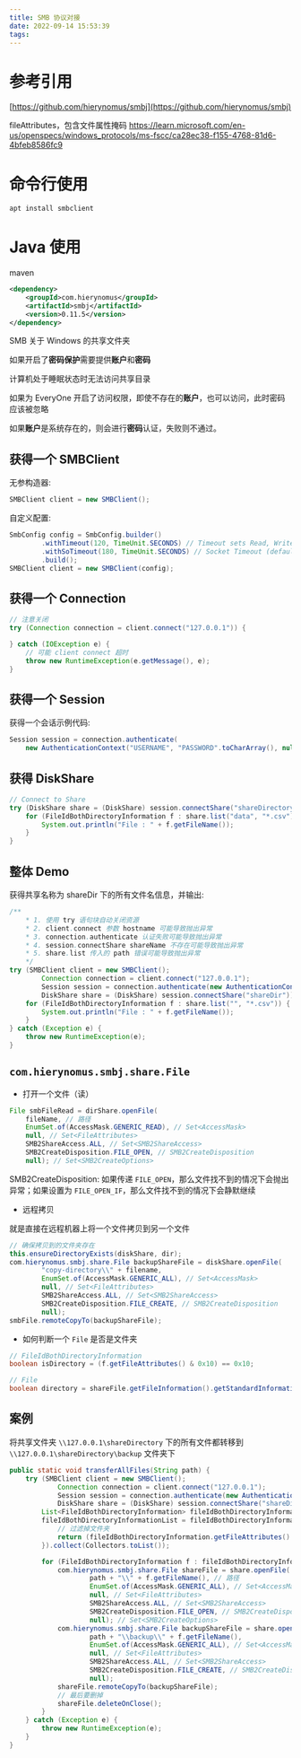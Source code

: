 ```yaml
---
title: SMB 协议对接
date: 2022-09-14 15:53:39
tags:
---
```



# 参考引用

[https://github.com/hierynomus/smbj](https://github.com/hierynomus/smbj)



fileAttributes，包含文件属性掩码
https://learn.microsoft.com/en-us/openspecs/windows_protocols/ms-fscc/ca28ec38-f155-4768-81d6-4bfeb8586fc9


# 命令行使用

```bash
apt install smbclient
```

# Java 使用

maven

```xml
<dependency>
    <groupId>com.hierynomus</groupId>
    <artifactId>smbj</artifactId>
    <version>0.11.5</version>
</dependency>
```

SMB 关于 Windows 的共享文件夹

如果开启了**密码保护**需要提供**账户**和**密码**

计算机处于睡眠状态时无法访问共享目录

如果为 EveryOne 开启了访问权限，即使不存在的**账户**，也可以访问，此时密码应该被忽略

如果**账户**是系统存在的，则会进行**密码**认证，失败则不通过。


## 获得一个 SMBClient

无参构造器:

```java
SMBClient client = new SMBClient();
```

自定义配置:

```java
SmbConfig config = SmbConfig.builder()
        .withTimeout(120, TimeUnit.SECONDS) // Timeout sets Read, Write, and Transact timeouts (default is 60 seconds)
        .withSoTimeout(180, TimeUnit.SECONDS) // Socket Timeout (default is 0 seconds, blocks forever)
        .build();
SMBClient client = new SMBClient(config);
```


## 获得一个 Connection

```java
// 注意关闭
try (Connection connection = client.connect("127.0.0.1")) {

} catch (IOException e) {
    // 可能 client connect 超时
    throw new RuntimeException(e.getMessage(), e);
}
```


## 获得一个 Session


获得一个会话示例代码:

```java
Session session = connection.authenticate(
    new AuthenticationContext("USERNAME", "PASSWORD".toCharArray(), null));
```

## 获得 DiskShare

```java
// Connect to Share
try (DiskShare share = (DiskShare) session.connectShare("shareDirectory")) {
    for (FileIdBothDirectoryInformation f : share.list("data", "*.csv")) {
        System.out.println("File : " + f.getFileName());
    }
}
```

## 整体 Demo

获得共享名称为 shareDir 下的所有文件名信息，并输出: 

```java
/**
    * 1. 使用 try 语句块自动关闭资源
    * 2. client.connect 参数 hostname 可能导致抛出异常
    * 3. connection.authenticate 认证失败可能导致抛出异常
    * 4. session.connectShare shareName 不存在可能导致抛出异常
    * 5. share.list 传入的 path 错误可能导致抛出异常
    */
try (SMBClient client = new SMBClient();
        Connection connection = client.connect("127.0.0.1");
        Session session = connection.authenticate(new AuthenticationContext("USERNAME", "PASSWORD".toCharArray(), null));
        DiskShare share = (DiskShare) session.connectShare("shareDir")) {
    for (FileIdBothDirectoryInformation f : share.list("", "*.csv")) {
        System.out.println("File : " + f.getFileName());
    }
} catch (Exception e) {
    throw new RuntimeException(e);
}
```


## `com.hierynomus.smbj.share.File`

- 打开一个文件（读）

```java
File smbFileRead = dirShare.openFile(
    fileName, // 路径
    EnumSet.of(AccessMask.GENERIC_READ), // Set<AccessMask>
    null, // Set<FileAttributes>
    SMB2ShareAccess.ALL, // Set<SMB2ShareAccess>
    SMB2CreateDisposition.FILE_OPEN, // SMB2CreateDisposition
    null); // Set<SMB2CreateOptions>
```


SMB2CreateDisposition: 如果传递 `FILE_OPEN`，那么文件找不到的情况下会抛出异常；如果设置为 `FILE_OPEN_IF`，那么文件找不到的情况下会静默继续


- 远程拷贝

就是直接在远程机器上将一个文件拷贝到另一个文件


```java
// 确保拷贝到的文件夹存在
this.ensureDirectoryExists(diskShare, dir);
com.hierynomus.smbj.share.File backupShareFile = diskShare.openFile(
        "copy-directory\\" + filename,
        EnumSet.of(AccessMask.GENERIC_ALL), // Set<AccessMask>
        null, // Set<FileAttributes>
        SMB2ShareAccess.ALL, // Set<SMB2ShareAccess>
        SMB2CreateDisposition.FILE_CREATE, // SMB2CreateDisposition
        null);
smbFile.remoteCopyTo(backupShareFile);
```


- 如何判断一个 `File` 是否是文件夹

```java
// FileIdBothDirectoryInformation
boolean isDirectory = (f.getFileAttributes() & 0x10) == 0x10;

// File
boolean directory = shareFile.getFileInformation().getStandardInformation().isDirectory();
```



## 案例



将共享文件夹 `\\127.0.0.1\shareDirectory` 下的所有文件都转移到 `\\127.0.0.1\shareDirectory\backup` 文件夹下

```java
public static void transferAllFiles(String path) {
    try (SMBClient client = new SMBClient();
            Connection connection = client.connect("127.0.0.1");
            Session session = connection.authenticate(new AuthenticationContext("USERNAME", "PASSWORD".toCharArray(), null));
            DiskShare share = (DiskShare) session.connectShare("shareDirectory")) {
        List<FileIdBothDirectoryInformation> fileIdBothDirectoryInformationList = share.list(path, "*");
        fileIdBothDirectoryInformationList = fileIdBothDirectoryInformationList.stream().filter(fileIdBothDirectoryInformation -> {
            // 过滤掉文件夹
            return (fileIdBothDirectoryInformation.getFileAttributes() & 0x10) == 0;
        }).collect(Collectors.toList());

        for (FileIdBothDirectoryInformation f : fileIdBothDirectoryInformationList) {
            com.hierynomus.smbj.share.File shareFile = share.openFile(
                    path + "\\" + f.getFileName(), // 路径
                    EnumSet.of(AccessMask.GENERIC_ALL), // Set<AccessMask>
                    null, // Set<FileAttributes>
                    SMB2ShareAccess.ALL, // Set<SMB2ShareAccess>
                    SMB2CreateDisposition.FILE_OPEN, // SMB2CreateDisposition
                    null); // Set<SMB2CreateOptions>
            com.hierynomus.smbj.share.File backupShareFile = share.openFile(
                    path + "\\backup\\" + f.getFileName(),
                    EnumSet.of(AccessMask.GENERIC_ALL), // Set<AccessMask>
                    null, // Set<FileAttributes>
                    SMB2ShareAccess.ALL, // Set<SMB2ShareAccess>
                    SMB2CreateDisposition.FILE_CREATE, // SMB2CreateDisposition
                    null);
            shareFile.remoteCopyTo(backupShareFile);
            // 最后要删掉
            shareFile.deleteOnClose();
        }
    } catch (Exception e) {
        throw new RuntimeException(e);
    }
}
```